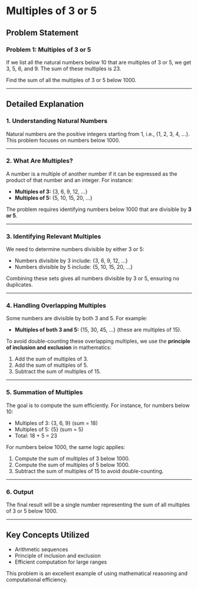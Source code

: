 # Multiples of 3 or 5

## Problem Statement

### Problem 1: Multiples of 3 or 5

If we list all the natural numbers below 10 that are multiples of 3 or 5, we get 3, 5, 6, and 9. The sum of these multiples is 23.

Find the sum of all the multiples of 3 or 5 below 1000.

---

## Detailed Explanation

### 1. Understanding Natural Numbers

Natural numbers are the positive integers starting from 1, i.e., {1, 2, 3, 4, ...}. This problem focuses on numbers below 1000.

---

### 2. What Are Multiples?

A number is a multiple of another number if it can be expressed as the product of that number and an integer. For instance:

-   **Multiples of 3:** {3, 6, 9, 12, ...}
-   **Multiples of 5:** {5, 10, 15, 20, ...}

The problem requires identifying numbers below 1000 that are divisible by **3 or 5**.

---

### 3. Identifying Relevant Multiples

We need to determine numbers divisible by either 3 or 5:

-   Numbers divisible by 3 include: {3, 6, 9, 12, ...}
-   Numbers divisible by 5 include: {5, 10, 15, 20, ...}

Combining these sets gives all numbers divisible by 3 or 5, ensuring no duplicates.

---

### 4. Handling Overlapping Multiples

Some numbers are divisible by both 3 and 5. For example:

-   **Multiples of both 3 and 5:** {15, 30, 45, ...} (these are multiples of 15).

To avoid double-counting these overlapping multiples, we use the **principle of inclusion and exclusion** in mathematics:

1. Add the sum of multiples of 3.
2. Add the sum of multiples of 5.
3. Subtract the sum of multiples of 15.

---

### 5. Summation of Multiples

The goal is to compute the sum efficiently. For instance, for numbers below 10:

-   Multiples of 3: {3, 6, 9} (sum = 18)
-   Multiples of 5: {5} (sum = 5)
-   Total: 18 + 5 = 23

For numbers below 1000, the same logic applies:

1. Compute the sum of multiples of 3 below 1000.
2. Compute the sum of multiples of 5 below 1000.
3. Subtract the sum of multiples of 15 to avoid double-counting.

---

### 6. Output

The final result will be a single number representing the sum of all multiples of 3 or 5 below 1000.

---

## Key Concepts Utilized

-   Arithmetic sequences
-   Principle of inclusion and exclusion
-   Efficient computation for large ranges

This problem is an excellent example of using mathematical reasoning and computational efficiency.
